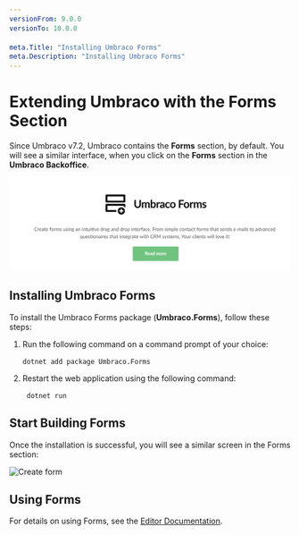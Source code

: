 ```yaml
---
versionFrom: 9.0.0
versionTo: 10.0.0

meta.Title: "Installing Umbraco Forms"
meta.Description: "Installing Umbraco Forms"
---
```


# Extending Umbraco with the Forms Section

Since Umbraco v7.2, Umbraco contains the **Forms** section, by default. You will see a similar interface, when you click on the **Forms** section in the **Umbraco Backoffice**.

![Form section in backoffice](images/Forms_Section_Backoffice.png)

## Installing Umbraco Forms

To install the Umbraco Forms package (**Umbraco.Forms**), follow these steps:

1. Run the following command on a command prompt of your choice:

    ```cli
    dotnet add package Umbraco.Forms
    ```

2. Restart the web application using the following command:

   ```cli
    dotnet run
    ```

## Start Building Forms

Once the installation is successful, you will see a similar screen in the Forms section:

![Create form](images/start-with-forms-v9.png)

## Using Forms

For details on using Forms, see the [Editor Documentation](../../Editor).
